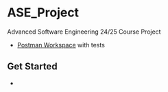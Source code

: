 # ASE_Project
Advanced Software Engineering 24/25 Course Project

- [Postman Workspace](https://elements.getpostman.com/redirect?entityId=26720283-80745346-aaa6-4cff-b0dd-137edb46a5f3&entityType=collection) with tests


## Get Started

- 
